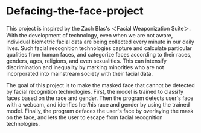 # Defacing-the-face-project

This project is inspired by the Zach Blas's ＜Facial Weaponization Suite＞. With the development of technology, even when we are not aware, individual biometric facial data are being collected every minute in our daily lives. Such facial recognition technologies capture and calculate particular qualities from human faces, and categorize faces according to their races, genders, ages, religions, and even sexualities. This can intensify discrimination and inequality by marking minorities who are not incorporated into mainstream society with their facial data.

The goal of this project is to make the masked face that cannot be detected by facial recognition technologies. First, the model is trained to classify faces based on the race and gender. Then the program detects user's face with a webcam, and idenfies her/his race and gender by using the trained model. Finally, the program defaces the user's face by overlaying the mask on the face, and lets the user to escape from facial recognition technologies.
